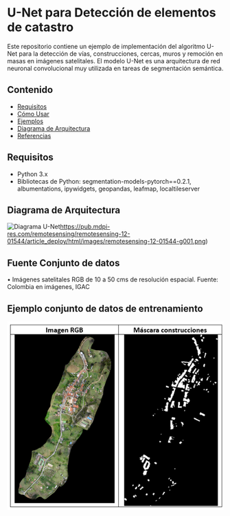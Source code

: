 # U-Net para Detección de elementos de catastro

Este repositorio contiene un ejemplo de implementación del algoritmo U-Net para la detección de vías, construcciones, cercas, muros y remoción en masas en imágenes satelitales. 
El modelo U-Net es una arquitectura de red neuronal convolucional muy utilizada en tareas de segmentación semántica.

## Contenido

- [Requisitos](#requisitos)
- [Cómo Usar](#Fuente-Conjunto-de-datos)
- [Ejemplos](#Ejemplos)
- [Diagrama de Arquitectura](#diagrama-de-arquitectura)
- [Referencias](#referencias)

## Requisitos

- Python 3.x
- Bibliotecas de Python: segmentation-models-pytorch==0.2.1, albumentations, ipywidgets, geopandas, leafmap, localtileserver

## Diagrama de Arquitectura
![Diagrama U-Net](https://pub.mdpi-res.com/remotesensing/remotesensing-12-01544/article_deploy/html/images/remotesensing-12-01544-g001.png)https://pub.mdpi-res.com/remotesensing/remotesensing-12-01544/article_deploy/html/images/remotesensing-12-01544-g001.png)

## Fuente Conjunto de datos
•	Imágenes satelitales RGB de 10 a 50 cms de resolución espacial. Fuente: Colombia en imágenes, IGAC

## Ejemplo conjunto de datos de entrenamiento
![Conjunto de datos de entrenamiento](ejemplo_dataset.png)

